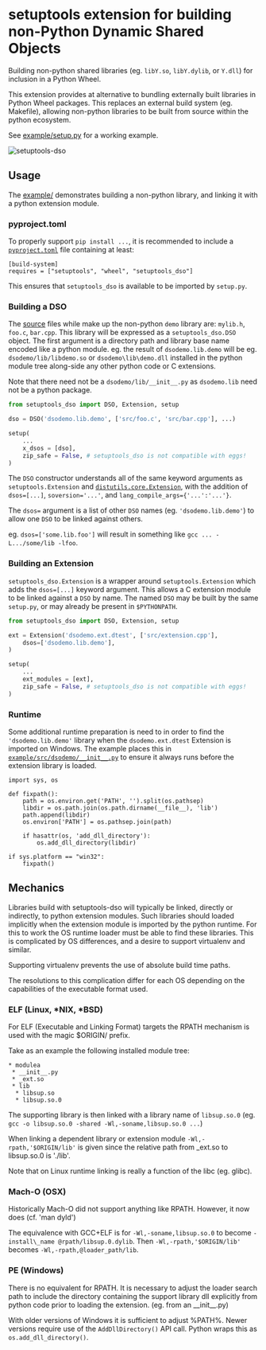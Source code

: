 # setuptools extension for building non-Python Dynamic Shared Objects

Building non-python shared libraries (eg. `libY.so`, `libY.dylib`, or `Y.dll`) for inclusion in a Python Wheel.

This extension provides at alternative to bundling externally built
libraries in Python Wheel packages.  This replaces an external
build system (eg. Makefile), allowing non-python libraries to be
built from source within the python ecosystem.

See [example/setup.py](example/setup.py) for a working example.

![setuptools-dso](https://github.com/mdavidsaver/setuptools_dso/workflows/setuptools-dso/badge.svg)

## Usage

The [example/](example/setup.py) demonstrates building a non-python library,
and linking it with a python extension module.

### pyproject.toml

To properly support `pip install ...`, it is recommended to include a
[`pyproject.toml`](https://www.python.org/dev/peps/pep-0518/)
file containing at least:

```
[build-system]
requires = ["setuptools", "wheel", "setuptools_dso"]
```

This ensures that `setuptools_dso` is available to be imported by `setup.py`.

### Building a DSO

The [source](example/src/) files while make up the non-python `demo` library are: `mylib.h`, `foo.c`, `bar.cpp`.
This library will be expressed as a `setuptools_dso.DSO` object.
The first argument is a directory path and library base name encoded like a python module.
eg. the result of `dsodemo.lib.demo` will be eg. `dsodemo/lib/libdemo.so` or `dsodemo\lib\demo.dll`
installed in the python module tree along-side any other python code or C extensions.

Note that there need not be a `dsodemo/lib/__init__.py` as `dsodemo.lib` need not be a python package.

```py
from setuptools_dso import DSO, Extension, setup

dso = DSO('dsodemo.lib.demo', ['src/foo.c', 'src/bar.cpp'], ...)

setup(
    ...
    x_dsos = [dso],
    zip_safe = False, # setuptools_dso is not compatible with eggs!
)
```

The `DSO` constructor understands all of the same keyword arguments as `setuptools.Extension`
and [`distutils.core.Extension`](https://docs.python.org/3/distutils/apiref.html#distutils.core.Extension),
with the addition of `dsos=[...]`, `soversion='...'`, and `lang_compile_args={'...':'...'}`.

The `dsos=` argument is a list of other `DSO` names (eg. `'dsodemo.lib.demo'`) to allow
one `DSO` to be linked against others.

eg. `dsos=['some.lib.foo']` will result in something like `gcc ... -L.../some/lib -lfoo`.

### Building an Extension

`setuptools_dso.Extension` is a wrapper around `setuptools.Extension` which adds the `dsos=[...]` keyword argument.
This allows a C extension module to be linked against a `DSO` by name.
The named `DSO` may be built by the same `setup.py`, or may already be present in `$PYTHONPATH`.

```py
from setuptools_dso import DSO, Extension, setup

ext = Extension('dsodemo.ext.dtest', ['src/extension.cpp'],
    dsos=['dsodemo.lib.demo'],
)

setup(
    ...
    ext_modules = [ext],
    zip_safe = False, # setuptools_dso is not compatible with eggs!
)
```

### Runtime

Some additional runtime preparation is need to in order to find the `'dsodemo.lib.demo'` library
when the `dsodemo.ext.dtest` Extension is imported on Windows.
The example places this in [`example/src/dsodemo/__init__.py`](example/src/dsodemo/__init__.py)
to ensure it always runs before the extension library is loaded.

```
import sys, os

def fixpath():
    path = os.environ.get('PATH', '').split(os.pathsep)
    libdir = os.path.join(os.path.dirname(__file__), 'lib')
    path.append(libdir)
    os.environ['PATH'] = os.pathsep.join(path)

    if hasattr(os, 'add_dll_directory'):
        os.add_dll_directory(libdir)

if sys.platform == "win32":
    fixpath()
```

## Mechanics

Libraries build with setuptools-dso will typically be linked, directly or indirectly, to python extension modules.
Such libraries should loaded implicitly when the extension module is imported by the python runtime.
For this to work the OS runtime loader must be able to find these libraries.
This is complicated by OS differences, and a desire to support virtualenv and similar.

Supporting virtualenv prevents the use of absolute build time paths.

The resolutions to this complication differ for each OS depending on the
capabilities of the executable format used.

### ELF (Linux, *NIX, *BSD)

For ELF (Executable and Linking Format) targets the RPATH mechanism is used with the magic $ORIGIN/ prefix.

Take as an example the following installed module tree:

```
* modulea
 * __init__.py
 * _ext.so
 * lib
  * libsup.so
  * libsup.so.0
```

The supporting library is then linked with a library name of `libsup.so.0`
(eg. `gcc -o libsup.so.0 -shared -Wl,-soname,libsup.so.0 ...`)

When linking a dependent library or extension module `-Wl,-rpath,'$ORIGIN/lib'`
is given since the relative path from _ext.so to libsup.so.0 is './lib'.

Note that on Linux runtime linking is really a function of the libc (eg. glibc).

### Mach-O (OSX)

Historically Mach-O did not support anything like RPATH.
However, it now does (cf. 'man dyld')

The equivalence with GCC+ELF is for `-Wl,-soname,libsup.so.0` to become `-install\_name @rpath/libsup.0.dylib`.
Then `-Wl,-rpath,'$ORIGIN/lib'` becomes `-Wl,-rpath,@loader_path/lib`.

### PE (Windows)

There is no equivalent for RPATH.
It is necessary to adjust the loader search path to include the directory
containing the support library dll explicitly from python code prior to loading the extension.
(eg. from an \_\_init\_\_.py)

With older versions of Windows it is sufficient to adjust %PATH%.
Newer versions require use of the `AddDllDirectory()` API call.
Python wraps this as `os.add_dll_directory()`.
